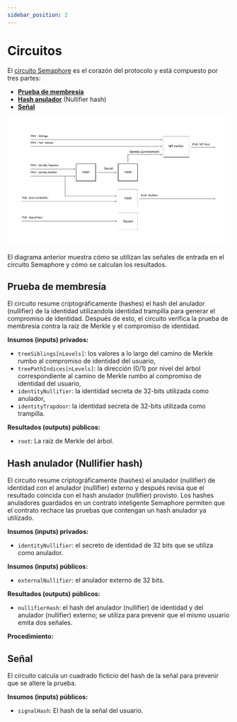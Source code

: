 ```yaml
---
sidebar_position: 2
---
```


# Circuitos

El [circuito Semaphore](https://github.com/semaphore-protocol/semaphore/tree/main/packages/circuits) es el corazón del protocolo y está compuesto por tres partes:

-   [**Prueba de membresía**](/docs/technical-reference/circuits#proof-of-membership)
-   [**Hash anulador**](/docs/technical-reference/circuits#nullifier-hash) (Nullifier hash)
-   [**Señal**](/docs/technical-reference/circuits#signal)

![Semaphore circuit](https://github.com/semaphore-protocol/semaphore/raw/main/packages/circuits/scheme.png)

El diagrama anterior muestra cómo se utilizan las señales de entrada en el circuito Semaphore y cómo se calculan los resultados.

## Prueba de membresía

El circuito resume criptográficamente (hashes) el hash del anulador (nullifier) de la identidad utilizandola identidad trampilla para generar el compromiso de identidad. Después de esto, el circuito verifica la prueba de membresía contra la raíz de Merkle y el compromiso de identidad.

**Insumos (inputs) privados:**

-   `treeSiblings[nLevels]`: los valores a lo largo del camino de Merkle rumbo al compromiso de identidad del usuario, 
-   `treePathIndices[nLevels]`: la dirección (0/1) por nivel del árbol correspondiente al camino de Merkle rumbo al compromiso de identidad del usuario,
-   `identityNullifier`: la identidad secreta de 32-bits utilizada como anulador,
-   `identityTrapdoor`: la identidad secreta de 32-bits utilizada como trampilla.

**Resultados (outputs) públicos:**

-   `root`: La raíz de Merkle del árbol.

## Hash anulador (Nullifier hash)

El circuito resume criptográficamente (hashes) el anulador (nullifier) de identidad con el anulador (nullifier) externo y después revisa que el resultado coincida con el hash anulador (nullifier) provisto.
Los hashes anuladores guardados en un contrato inteligente Semaphore permiten que el contrato rechace las pruebas que contengan un hash anulador ya utilizado. 

**Insumos (inputs) privados:**

-   `identityNullifier`: el secreto de identidad de 32 bits que se utiliza como anulador.

**Insumos (inputs) públicos:**

-   `externalNullifier`: el anulador externo de 32 bits.

**Resultados (outputs) públicos:**

-   `nullifierHash`: el hash del anulador (nullifier) de identidad y del anulador (nullifier) externo; se utiliza para prevenir que el mismo usuario emita dos señales.

**Procedimiento:**

## Señal

El circuito calcula un cuadrado ficticio del hash de la señal para prevenir que se altere la prueba.

**Insumos (inputs) públicos:**

-   `signalHash`: El hash de la señal del usuario.
